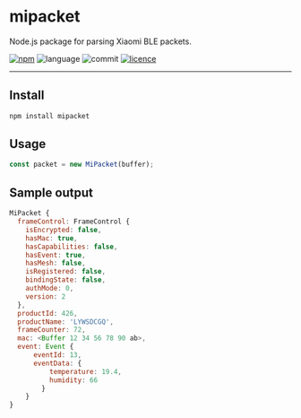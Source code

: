 # mipacket

Node.js package for parsing Xiaomi BLE packets.

[![npm](https://img.shields.io/npm/v/mipacket.svg)](https://www.npmjs.com/package/mipacket)
![language](https://img.shields.io/github/languages/top/ChrisScheffler/mipacket.svg)
![commit](https://img.shields.io/github/last-commit/ChrisScheffler/mipacket.svg)
[![licence](https://img.shields.io/npm/l/miflora.svg)](LICENSE)

---

## Install

```bash
npm install mipacket
```

## Usage

```javascript
const packet = new MiPacket(buffer);
```

## Sample output

```javascript
MiPacket {
  frameControl: FrameControl {
    isEncrypted: false,
    hasMac: true,
    hasCapabilities: false,
    hasEvent: true,
    hasMesh: false,
    isRegistered: false,
    bindingState: false,
    authMode: 0,
    version: 2
  },
  productId: 426,
  productName: 'LYWSDCGQ',
  frameCounter: 72,
  mac: <Buffer 12 34 56 78 90 ab>,
  event: Event {
      eventId: 13,
      eventData: {
          temperature: 19.4,
          humidity: 66
        }
    }
}
```
